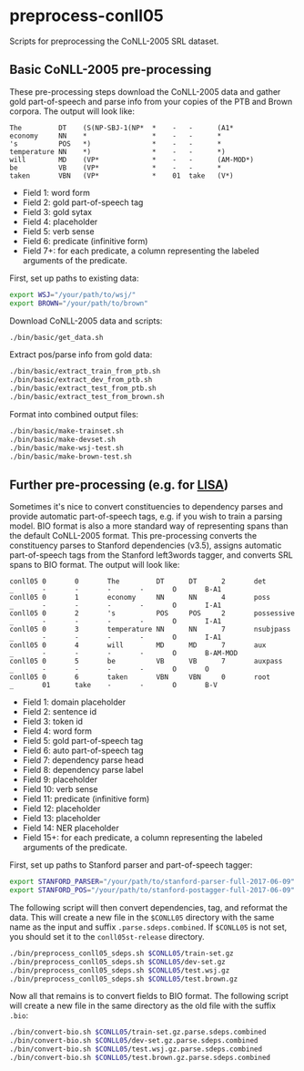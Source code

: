 # preprocess-conll05
Scripts for preprocessing the CoNLL-2005 SRL dataset.

## Basic CoNLL-2005 pre-processing 
These pre-processing steps download the CoNLL-2005 data and gather gold part-of-speech 
and parse info from your copies of the PTB and Brown corpora. The output will look like:
```
The         DT    (S(NP-SBJ-1(NP*  *    -   -      (A1*      
economy     NN    *                *    -   -      *      
's          POS   *)               *    -   -      *      
temperature NN    *)               *    -   -      *)     
will        MD    (VP*             *    -   -      (AM-MOD*)     
be          VB    (VP*             *    -   -      *      
taken       VBN   (VP*             *    01  take   (V*) 
```

- Field 1: word form
- Field 2: gold part-of-speech tag
- Field 3: gold sytax
- Field 4: placeholder
- Field 5: verb sense
- Field 6: predicate (infinitive form)
- Field 7+: for each predicate, a column representing the labeled arguments of the predicate.

First, set up paths to existing data:
```bash
export WSJ="/your/path/to/wsj/"
export BROWN="/your/path/to/brown"
```

Download CoNLL-2005 data and scripts:
```bash
./bin/basic/get_data.sh
```

Extract pos/parse info from gold data:
```bash
./bin/basic/extract_train_from_ptb.sh
./bin/basic/extract_dev_from_ptb.sh
./bin/basic/extract_test_from_ptb.sh
./bin/basic/extract_test_from_brown.sh
```

Format into combined output files:
```bash
./bin/basic/make-trainset.sh
./bin/basic/make-devset.sh 
./bin/basic/make-wsj-test.sh
./bin/basic/make-brown-test.sh 
```

## Further pre-processing (e.g. for [LISA](https://github.com/strubell/LISA))
Sometimes it's nice to convert constituencies to dependency parses and provide automatic
part-of-speech tags, e.g. if you wish to train a parsing model. BIO format is also a 
more standard way of representing spans than the default CoNLL-2005 format. This pre-processing
converts the constituency parses to Stanford dependencies (v3.5), assigns automatic part-of-speech
tags from the Stanford left3words tagger, and converts SRL spans to BIO format. The output will look like:

```
conll05 0       0       The         DT      DT      2       det         _       -       -       -       -       O       B-A1
conll05 0       1       economy     NN      NN      4       poss        _       -       -       -       -       O       I-A1
conll05 0       2       's          POS     POS     2       possessive  _       -       -       -       -       O       I-A1
conll05 0       3       temperature NN      NN      7       nsubjpass   _       -       -       -       -       O       I-A1
conll05 0       4       will        MD      MD      7       aux         _       -       -       -       -       O       B-AM-MOD
conll05 0       5       be          VB      VB      7       auxpass     _       -       -       -       -       O       O
conll05 0       6       taken       VBN     VBN     0       root        _       01      take    -       -       O       B-V
```

- Field 1: domain placeholder
- Field 2: sentence id
- Field 3: token id
- Field 4: word form
- Field 5: gold part-of-speech tag
- Field 6: auto part-of-speech tag
- Field 7: dependency parse head
- Field 8: dependency parse label
- Field 9: placeholder
- Field 10: verb sense
- Field 11: predicate (infinitive form)
- Field 12: placeholder
- Field 13: placeholder
- Field 14: NER placeholder
- Field 15+: for each predicate, a column representing the labeled arguments of the predicate.

First, set up paths to Stanford parser and part-of-speech tagger:
```bash
export STANFORD_PARSER="/your/path/to/stanford-parser-full-2017-06-09"
export STANFORD_POS="/your/path/to/stanford-postagger-full-2017-06-09"
```

The following script will then convert dependencies, tag, and reformat the data. This will create a new file in the
`$CONLL05` directory with the same name as the input and suffix `.parse.sdeps.combined`. 
If `$CONLL05` is not set, you should set it to the `conll05st-release` directory.
```bash
./bin/preprocess_conll05_sdeps.sh $CONLL05/train-set.gz
./bin/preprocess_conll05_sdeps.sh $CONLL05/dev-set.gz
./bin/preprocess_conll05_sdeps.sh $CONLL05/test.wsj.gz
./bin/preprocess_conll05_sdeps.sh $CONLL05/test.brown.gz
```

Now all that remains is to convert fields to BIO format. The following script will create a new file
in the same directory as the old file with the suffix `.bio`:
```bash
./bin/convert-bio.sh $CONLL05/train-set.gz.parse.sdeps.combined
./bin/convert-bio.sh $CONLL05/dev-set.gz.parse.sdeps.combined
./bin/convert-bio.sh $CONLL05/test.wsj.gz.parse.sdeps.combined
./bin/convert-bio.sh $CONLL05/test.brown.gz.parse.sdeps.combined
```